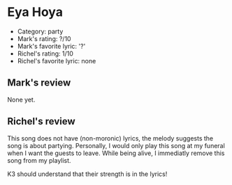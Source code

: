 # Eya Hoya

 * Category: party
 * Mark's rating: ?/10
 * Mark's  favorite lyric: '?'
 * Richel's rating: 1/10
 * Richel's favorite lyric: none

## Mark's review

None yet.

## Richel's review

This song does not have (non-moronic) lyrics, the melody suggests the song is about partying. 
Personally, I would only play this song at my funeral when I want the guests to leave.
While being alive, I immediatly remove this song from my playlist.

K3 should understand that their strength is in the lyrics!